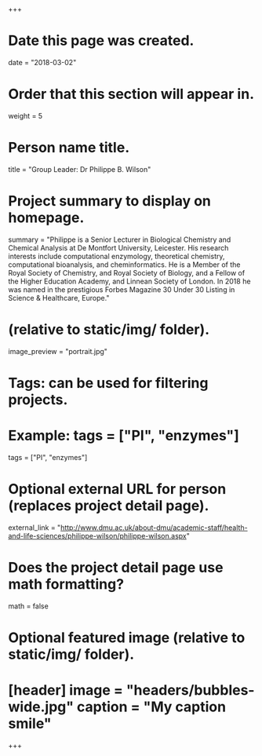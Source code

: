 +++
# Date this page was created.
date = "2018-03-02"
# Order that this section will appear in.
weight = 5
# Person name title.
title = "Group Leader: Dr Philippe B. Wilson"
# Project summary to display on homepage.
summary = "Philippe is a Senior Lecturer in Biological Chemistry and Chemical Analysis at De Montfort University, Leicester. His research interests include computational enzymology, theoretical chemistry, computational bioanalysis, and cheminformatics. He is a Member of the Royal Society of Chemistry, and Royal Society of Biology, and a Fellow of the Higher Education Academy, and Linnean Society of London. In 2018 he was named in the prestigious Forbes Magazine 30 Under 30 Listing in Science & Healthcare, Europe." 
# (relative to static/img/ folder).
image_preview = "portrait.jpg"
# Tags: can be used for filtering projects.
# Example: tags = ["PI", "enzymes"]
tags = ["PI", "enzymes"]
# Optional external URL for person (replaces project detail page).
external_link = "http://www.dmu.ac.uk/about-dmu/academic-staff/health-and-life-sciences/philippe-wilson/philippe-wilson.aspx"
# Does the project detail page use math formatting?
math = false
# Optional featured image (relative to static/img/ folder).
# [header] image = "headers/bubbles-wide.jpg" caption = "My caption smile"
+++
